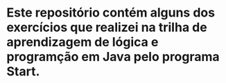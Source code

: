 # Este repositório contém alguns dos exercícios que realizei na trilha de aprendizagem de lógica e programção em Java pelo programa Start.

